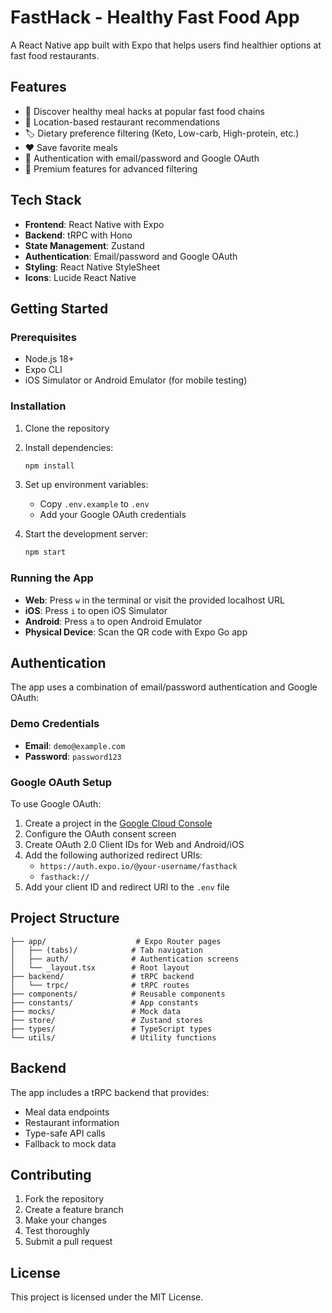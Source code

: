 # FastHack - Healthy Fast Food App

A React Native app built with Expo that helps users find healthier options at fast food restaurants.

## Features

- 🍔 Discover healthy meal hacks at popular fast food chains
- 📍 Location-based restaurant recommendations
- 🏷️ Dietary preference filtering (Keto, Low-carb, High-protein, etc.)
- ❤️ Save favorite meals
- 👤 Authentication with email/password and Google OAuth
- 💎 Premium features for advanced filtering

## Tech Stack

- **Frontend**: React Native with Expo
- **Backend**: tRPC with Hono
- **State Management**: Zustand
- **Authentication**: Email/password and Google OAuth
- **Styling**: React Native StyleSheet
- **Icons**: Lucide React Native

## Getting Started

### Prerequisites

- Node.js 18+
- Expo CLI
- iOS Simulator or Android Emulator (for mobile testing)

### Installation

1. Clone the repository
2. Install dependencies:
   ```bash
   npm install
   ```

3. Set up environment variables:
   - Copy `.env.example` to `.env`
   - Add your Google OAuth credentials

4. Start the development server:
   ```bash
   npm start
   ```

### Running the App

- **Web**: Press `w` in the terminal or visit the provided localhost URL
- **iOS**: Press `i` to open iOS Simulator
- **Android**: Press `a` to open Android Emulator
- **Physical Device**: Scan the QR code with Expo Go app

## Authentication

The app uses a combination of email/password authentication and Google OAuth:

### Demo Credentials
- **Email**: `demo@example.com`
- **Password**: `password123`

### Google OAuth Setup

To use Google OAuth:

1. Create a project in the [Google Cloud Console](https://console.cloud.google.com/)
2. Configure the OAuth consent screen
3. Create OAuth 2.0 Client IDs for Web and Android/iOS
4. Add the following authorized redirect URIs:
   - `https://auth.expo.io/@your-username/fasthack`
   - `fasthack://`
5. Add your client ID and redirect URI to the `.env` file

## Project Structure

```
├── app/                    # Expo Router pages
│   ├── (tabs)/            # Tab navigation
│   ├── auth/              # Authentication screens
│   └── _layout.tsx        # Root layout
├── backend/               # tRPC backend
│   └── trpc/              # tRPC routes
├── components/            # Reusable components
├── constants/             # App constants
├── mocks/                 # Mock data
├── store/                 # Zustand stores
├── types/                 # TypeScript types
└── utils/                 # Utility functions
```

## Backend

The app includes a tRPC backend that provides:
- Meal data endpoints
- Restaurant information
- Type-safe API calls
- Fallback to mock data

## Contributing

1. Fork the repository
2. Create a feature branch
3. Make your changes
4. Test thoroughly
5. Submit a pull request

## License

This project is licensed under the MIT License.